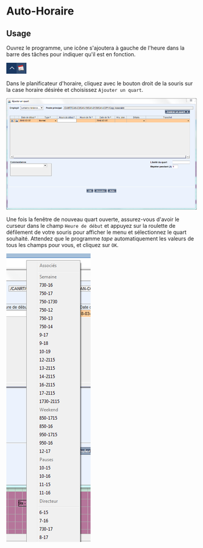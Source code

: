 # Auto-Horaire

## Usage
Ouvrez le programme, une icône s'ajoutera à gauche de l'heure dans la barre des tâches pour indiquer qu'il est en fonction.

![](ktool0.png)

Dans le planificateur d'horaire, cliquez avec le bouton droit de la souris sur la case horaire désirée et choisissez `Ajouter un quart`.

![](ktool1.png)

Une fois la fenêtre de nouveau quart ouverte, assurez-vous d'avoir le curseur dans le champ `Heure de début` et appuyez sur la roulette de défilement de votre souris pour afficher le menu et sélectionnez le quart souhaité. Attendez que le programme *tape* automatiquement les valeurs de tous les champs pour vous, et cliquez sur `OK`.

![](ktool2.png)
